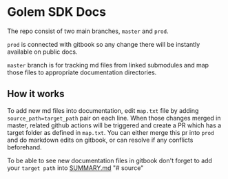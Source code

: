 # Golem SDK Docs

The repo consist of two main branches, `master` and `prod`. 

`prod` is connected with gitbook so any change there will be instantly available on public docs.

`master` branch is for tracking md files from linked submodules and map those files to appropriate documentation directories.

## How it works

To add new md files into documentation, edit `map.txt` file by adding `source_path=target_path` pair on each line. When those changes merged in master, related github actions will be triggered and create a PR which has a target folder as defined in `map.txt`. You can either merge this pr into `prod` and do markdown edits on gitbook, or can resolve if any conflicts beforehand.

To be able to see new documentation files in gitbook don't forget to add your `target path` into [SUMMARY.md](./SUMMARY.md)
"# source" 
